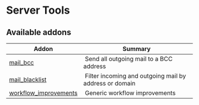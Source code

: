 Server Tools
============

[//]: # (addons)

Available addons
----------------
**Addon** | **Summary**
--- | ---
[mail_bcc](mail_bcc/) | Send all outgoing mail to a BCC address
[mail_blacklist](mail_blacklist/) | Filter incoming and outgoing mail by address or domain
[workflow_improvements](workflow_improvements/) | Generic workflow improvements
